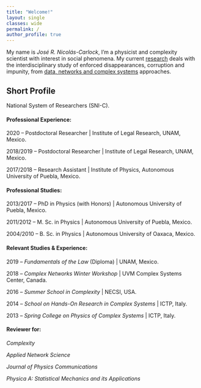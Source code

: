 ```yaml
---
title: "Welcome!"
layout: single
classes: wide
permalink: /
author_profile: true
---
```


My name is _José R. Nicolás-Carlock_, I’m a physicist and complexity scientist with interest in social phenomena. My current [research](https://jrncarlock.github.io/research/) deals with the interdisciplinary study of enforced disappearances, corruption and impunity, from [data, networks and complex systems](https://jrncarlock.github.io/outreach/) approaches.

<!--
## Contact information
José R. Nicolás-Carlock
Postdoctoral Researcher
Institute of Legal Research
National Autonomous University of Mexico (UNAM)
National System of Researchers (SNI-C)
E-mail: `jnicolas(at)unam.mx`
-->

## Short Profile

National System of Researchers (SNI-C).

#### Professional Experience: 

2020 – Postdoctoral Researcher \| Institute of Legal Research, UNAM, Mexico.

2018/2019 – Postdoctoral Researcher \| Institute of Legal Research, UNAM, Mexico.

2017/2018 – Research Assistant \| Institute of Physics, Autonomous University of Puebla, Mexico.

#### Professional Studies:

2013/2017 – PhD in Physics (with Honors) \| Autonomous University of Puebla, Mexico.

2011/2012 – M. Sc. in Physics \| Autonomous University of Puebla, Mexico.

2004/2010 – B. Sc. in Physics \| Autonomous University of Oaxaca, Mexico.

#### Relevant Studies & Experience:

2019 – *Fundamentals of the Law* (Diploma) \| UNAM, Mexico.

2018 – *Complex Networks Winter Workshop* \| UVM Complex Systems Center, Canada.

2016 – *Summer School in Complexity* \| NECSI, USA.

2014 – *School on Hands-On Research in Complex Systems* \| ICTP, Italy.

2013 – *Spring College on Physics of Complex Systems* \| ICTP, Italy.

#### Reviewer for:

_Complexity_

_Applied Network Science_

_Journal of Physics Communications_

_Physica A: Statistical Mechanics and its Applications_
